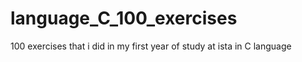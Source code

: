 # language_C_100_exercises
 100 exercises that i did in my first year of study at ista in C language
